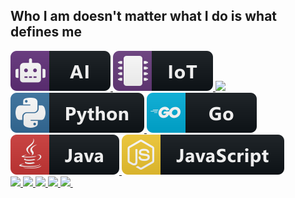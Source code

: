 ## Who I am doesn't matter what I do is what defines me

<a href="#">
   <img src="ai.svg" style="vertical-align:top margin:6px 4px">
</a>

<a href="#">
   <img src="iot.svg" style="vertical-align:top margin:6px 4px">
</a>

<a href="#">
   <img src="cpp.svg" style="vertical-align:top margin:6px 4px">
</a>

<a href="#">
   <img src="python.svg" style="vertical-align:top margin:6px 4px">
</a>

<a href="#">
   <img src="go.svg" style="vertical-align:top margin:6px 4px">
</a>

<a href="#">
   <img src="java.svg" style="vertical-align:top margin:6px 4px">
</a>

<a href="#">
   <img src="js.svg" style="vertical-align:top margin:6px 4px">
</a>

<br>

<a href="#">
   <img src="https://img.shields.io/badge/Red%20Hat-EE0000?style=for-the-badge&logo=redhat&logoColor=white" style="vertical-align:top margin:6px 4px">
</a>

<a href="#">
   <img src="https://img.shields.io/badge/Arch_Linux-1793D1?style=for-the-badge&logo=arch-linux&logoColor=white" style="vertical-align:top margin:6px 4px">
</a>

<a href="#">
   <img src="https://img.shields.io/badge/freebsd-AB2B28?style=for-the-badge&logo=freebsd&logoColor=white" style="vertical-align:top margin:6px 4px">
</a>
 	
<a href="#">
   <img src="https://img.shields.io/badge/Android-3DDC84?style=for-the-badge&logo=android&logoColor=white" style="vertical-align:top margin:6px 4px">
</a>

<a href="#">
   <img src="https://img.shields.io/badge/Windows-0078D6?style=for-the-badge&logo=windows&logoColor=white" style="vertical-align:top margin:6px 4px">
</a>

<a href="#">
   <img src="" style="vertical-align:top margin:6px 4px">
</a>
